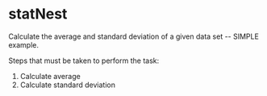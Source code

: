 # statNest
Calculate the average and standard deviation of a given data set -- SIMPLE example.

Steps that must be taken to perform the task:
1. Calculate average
2. Calculate standard deviation
